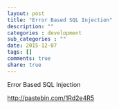 ```yaml
---
layout: post
title: "Error Based SQL Injection"
description: ""
categories : development
sub_categories : ""
date: 2015-12-07
tags: []
comments: true
share: true
---
```


Error Based SQL Injection

http://pastebin.com/1Rd2e4R5

